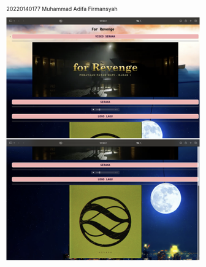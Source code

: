 20220140177
Muhammad Adifa Firmansyah

![Hasil website 1](picture/Screenshot%202024-04-05%20at%2014.55.37.png)
![Hasil website 2](picture/Screenshot%202024-04-05%20at%2014.55.44.png)
